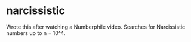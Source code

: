 # narcissistic
Wrote this after watching a Numberphile video. Searches for Narcissistic numbers up to n = 10^4.

